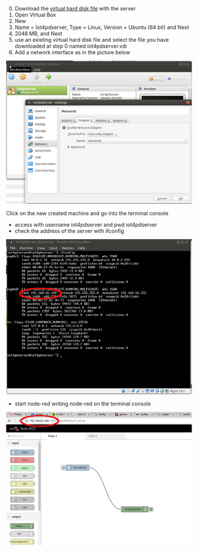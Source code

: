 0. Download the [virtual hard disk file](https://drive.google.com/file/d/0B7UXCP3XMOCzRlFrMGEtdjhjbE0/view?usp=sharing) with the server
1. Open Virtual Box
2. New
3. Name = Iot4pdserver, Type = Linux, Version = Ubuntu (64 bit) and Next
4. 2048 MB, and Next
5. use an existing virtual hard disk file and select the file you have downloaded at step 0 named iot4pdserver.vdi
6. Add a network interface as in the picture below

![](../assets/vbox3.png)


Click on the new created machine and go into the terminal console

* access with username iot4pdserver and pwd iot4pdserver
* check the address of the server with ifconfig 

![](../assets/vbox4.png)

* start node-red writing node-red on the terminal console 

![](../assets/vbox5.png)
